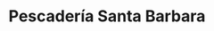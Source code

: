 ---
title: "Pescadería Santa Barbara"
url: /ciudad-autonoma-de-buenos-aires/pescaderia-santa-barbara/
shop: marisco
---
